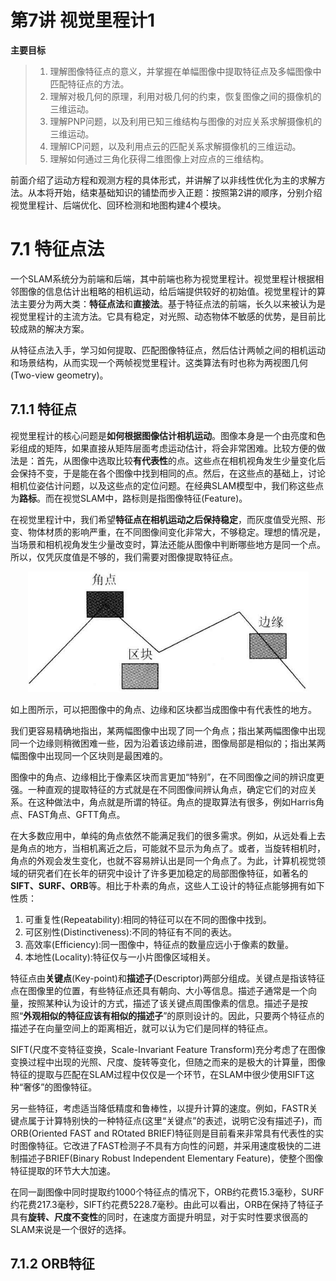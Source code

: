 # 第7讲 视觉里程计1

<B>主要目标</B>

> 1. 理解图像特征点的意义，并掌握在单幅图像中提取特征点及多幅图像中匹配特征点的方法。
> 2. 理解对极几何的原理，利用对极几何的约束，恢复图像之间的摄像机的三维运动。
> 3. 理解PNP问题，以及利用已知三维结构与图像的对应关系求解摄像机的三维运动。
> 4. 理解ICP问题，以及利用点云的匹配关系求解摄像机的三维运动。
> 5. 理解如何通过三角化获得二维图像上对应点的三维结构。

前面介绍了运动方程和观测方程的具体形式，并讲解了以非线性优化为主的求解方法。从本将开始，结束基础知识的铺垫而步入正题：按照第2讲的顺序，分别介绍视觉里程计、后端优化、回环检测和地图构建4个模块。

# 7.1 特征点法

一个SLAM系统分为前端和后端，其中前端也称为视觉里程计。视觉里程计根据相邻图像的信息估计出粗略的相机运动，给后端提供较好的初始值。视觉里程计的算法主要分为两大类：<B>特征点法</B>和<B>直接法</B>。基于特征点法的前端，长久以来被认为是视觉里程计的主流方法。它具有稳定，对光照、动态物体不敏感的优势，是目前比较成熟的解决方案。

从特征点法入手，学习如何提取、匹配图像特征点，然后估计两帧之间的相机运动和场景结构，从而实现一个两帧视觉里程计。这类算法有时也称为两视图几何(Two-view geometry)。

## 7.1.1 特征点

视觉里程计的核心问题是<B>如何根据图像估计相机运动</B>。图像本身是一个由亮度和色彩组成的矩阵，如果直接从矩阵层面考虑运动估计，将会非常困难。比较方便的做法是：首先，从图像中选取比较<B>有代表性</B>的点。这些点在相机视角发生少量变化后会保持不变，于是能在各个图像中找到相同的点。然后，在这些点的基础上，讨论相机位姿估计问题，以及这些点的定位问题。在经典SLAM模型中，我们称这些点为<B>路标</B>。而在视觉SLAM中，路标则是指图像特征(Feature)。

在视觉里程计中，我们希望<B>特征点在相机运动之后保持稳定</B>，而灰度值受光照、形变、物体材质的影响严重，在不同图像间变化非常大，不够稳定。理想的情况是，当场景和相机视角发生少量改变时，算法还能从图像中判断哪些地方是同一个点。所以，仅凭灰度值是不够的，我们需要对图像提取特征点。

<div align=center>
    <img src="./image/图像特征点.png" />
</div>

如上图所示，可以把图像中的角点、边缘和区块都当成图像中有代表性的地方。

我们更容易精确地指出，某两幅图像中出现了同一个角点；指出某两幅图像中出现同一个边缘则稍微困难一些，因为沿着该边缘前进，图像局部是相似的；指出某两幅图像中出现同一个区块则是最困难的。

图像中的角点、边缘相比于像素区块而言更加“特别”，在不同图像之间的辨识度更强。一种直观的提取特征的方式就是在不同图像间辨认角点，确定它们的对应关系。在这种做法中，角点就是所谓的特征。角点的提取算法有很多，例如Harris角点、FAST角点、GFTT角点。

在大多数应用中，单纯的角点依然不能满足我们的很多需求。例如，从远处看上去是角点的地方，当相机离近之后，可能就不显示为角点了。或者，当旋转相机时，角点的外观会发生变化，也就不容易辨认出是同一个角点了。为此，计算机视觉领域的研究者们在长年的研究中设计了许多更加稳定的局部图像特征，如著名的<B>SIFT、SURF、ORB</B>等。相比于朴素的角点，这些人工设计的特征点能够拥有如下性质：

1. 可重复性(Repeatability):相同的特征可以在不同的图像中找到。
2. 可区别性(Distinctiveness):不同的特征有不同的表达。
3. 高效率(Efficiency):同一图像中，特征点的数量应远小于像素的数量。
4. 本地性(Locality):特征仅与一小片图像区域相关。

特征点由<B>关键点</B>(Key-point)和<B>描述子</B>(Descriptor)两部分组成。关键点是指该特征点在图像里的位置，有些特征点还具有朝向、大小等信息。描述子通常是一个向量，按照某种认为设计的方式，描述了该关键点周围像素的信息。描述子是按照“<B>外观相似的特征应该有相似的描述子</B>”的原则设计的。因此，只要两个特征点的描述子在向量空间上的距离相近，就可以认为它们是同样的特征点。

SIFT(尺度不变特征变换，Scale-Invariant Feature Transform)充分考虑了在图像变换过程中出现的光照、尺度、旋转等变化，但随之而来的是极大的计算量，图像特征的提取与匹配在SLAM过程中仅仅是一个环节，在SLAM中很少使用SIFT这种“奢侈”的图像特征。

另一些特征，考虑适当降低精度和鲁棒性，以提升计算的速度。例如，FASTR关键点属于计算特别快的一种特征点(这里“关键点”的表述，说明它没有描述子)，而ORB(Oriented FAST and ROtated BRIEF)特征则是目前看来非常具有代表性的实时图像特征。它改进了FAST检测子不具有方向性的问题，并采用速度极快的二进制描述子BRIEF(Binary Robust Independent Elementary Feature)，使整个图像特征提取的环节大大加速。

在同一副图像中同时提取约1000个特征点的情况下，ORB约花费15.3毫秒，SURF约花费217.3毫秒，SIFT约花费5228.7毫秒。由此可以看出，ORB在保持了特征子具有<B>旋转、尺度不变性</B>的同时，在速度方面提升明显，对于实时性要求很高的SLAM来说是一个很好的选择。

## 7.1.2 ORB特征


